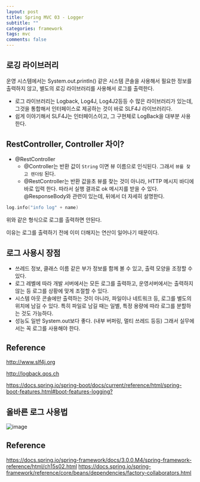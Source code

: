 ```yaml
---
layout: post
title: Spring MVC 03 - Logger
subtitle: ""
categories: framework
tags: mvc
comments: false
---
```


## 로깅 라이브러리

운영 시스템에서는 System.out.println() 같은 시스템 콘솔을 사용해서 필요한 정보를 출력하지 않고, 
별도의 로깅 라이브러리를 사용해서 로그를 출력한다.
- 로그 라이브러리는 Logback, Log4J, Log4J2등등 수 많은 라이브러리가 있는데, 그것을 통합해서 인터페이스로 제공하는 것이 바로 SLF4J 라이브러리다.
- 쉽게 이야기해서 SLF4J는 인터페이스이고, 그 구현체로 LogBack을 대부분 사용한다.

## RestController, Controller 차이?

- @RestController
  - @Controller는 반환 값이 `String` 이면 뷰 이름으로 인식된다. 그래서 `뷰를 찾고 렌더링` 된다.
  - @RestController는 반환 값을초 뷰를 찾는 것이 아니라, HTTP 메시지 바디에 바로 입력 한다. 따라서 실행 결과로 ok 메시지를 받을 수 있다. @ResponseBody와 관련이 있는데, 뒤에서 더 자세히 설명한다.

```kotlin
log.info("info log" + name)
```

위와 같은 형식으로 로그를 출력하면 안된다.

이유는 로그를 출력하기 전에 이미 더해지는 연산이 일어나기 때문이다.

## 로그 사용시 장점

- 쓰레드 정보, 클래스 이름 같은 부가 정보를 함께 볼 수 있고, 출력 모양을 조정할 수 있다.
- 로그 레벨에 따라 개발 서버에서는 모든 로그를 출력하고, 운영서버에서는 출력하지 않는 등 로그를 상황에 맞게 조절할 수 있다.
- 시스템 아웃 콘솔에만 출력하는 것이 아니라, 파일이나 네트워크 등, 로그를 별도의 위치에 남길 수 있다. 특히 파일로 남길 때는 일별, 특정 용량에 따라 로그를 분할하는 것도 가능하다.
- 성능도 일반 System.out보다 좋다. (내부 버퍼링, 멀티 쓰레드 등등) 그래서 실무에서는 꼭 로그를 사용해야 한다.

## Reference

<http://www.slf4j.org>

<http://logback.qos.ch>

<https://docs.spring.io/spring-boot/docs/current/reference/html/spring-boot-features.html#boot-features-logging?>

## 올바른 로그 사용법

![image](https://github.com/user-attachments/assets/76665cb7-f66e-4866-88bd-24cec95b34fe)


## Reference

<https://docs.spring.io/spring-framework/docs/3.0.0.M4/spring-framework-reference/html/ch15s02.html>
<https://docs.spring.io/spring-framework/reference/core/beans/dependencies/factory-collaborators.html>